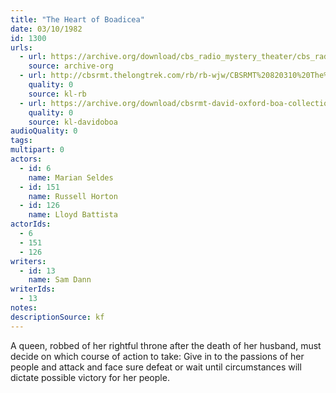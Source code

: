 ```yaml
---
title: "The Heart of Boadicea"
date: 03/10/1982
id: 1300
urls: 
  - url: https://archive.org/download/cbs_radio_mystery_theater/cbs_radio_mystery_theater-1251-1300.zip/cbs_radio_mystery_theater-1251-1300%2Fcbsrmt_1300_heart_of_boadicea.mp3
    source: archive-org
  - url: http://cbsrmt.thelongtrek.com/rb/rb-wjw/CBSRMT%20820310%20The%20Heart%20of%20Boadicea_wjw.mp3
    quality: 0
    source: kl-rb
  - url: https://archive.org/download/cbsrmt-david-oxford-boa-collection/CBSRMT-820310-1300-The-Heart-of-Boadicea-(128-48)_WBBM-JE-{BoA}.mp3
    quality: 0
    source: kl-davidoboa
audioQuality: 0
tags: 
multipart: 0
actors:  
  - id: 6
    name: Marian Seldes  
  - id: 151
    name: Russell Horton  
  - id: 126
    name: Lloyd Battista
actorIds:  
  - 6  
  - 151  
  - 126
writers:  
  - id: 13
    name: Sam Dann
writerIds:  
  - 13
notes: 
descriptionSource: kf
---
```

A queen, robbed of her rightful throne after the death of her husband, must decide on which course of action to take: Give in to the passions of her people and attack and face sure defeat or wait until circumstances will dictate possible victory for her people.